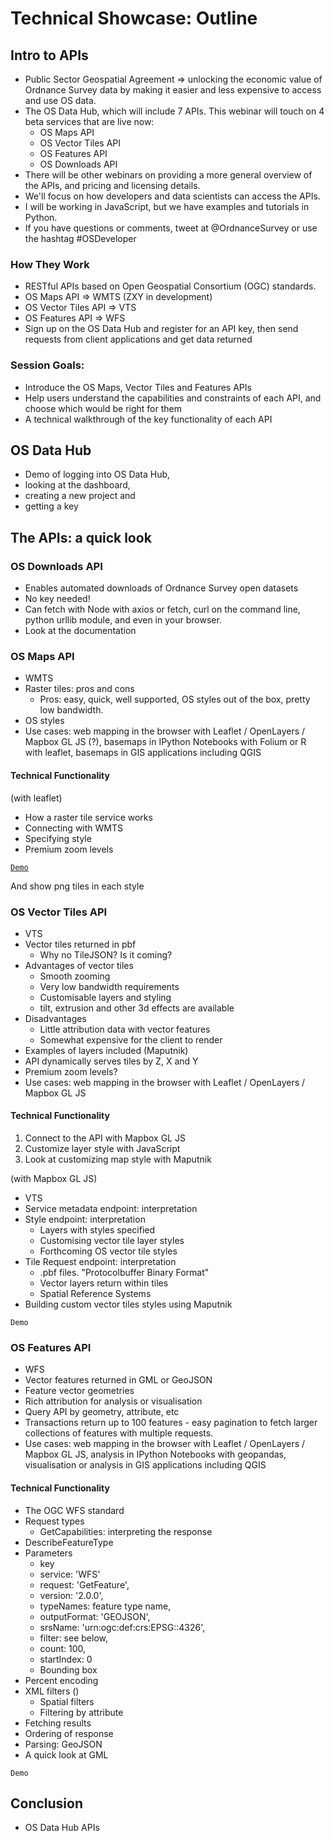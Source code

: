 # Technical Showcase: Outline

## Intro to APIs

- Public Sector Geospatial Agreement => unlocking the economic value of Ordnance Survey data by making it easier and less expensive to access and use OS data.
- The OS Data Hub, which will include 7 APIs. This webinar will touch on 4 beta services that are live now:
  - OS Maps API
  - OS Vector Tiles API
  - OS Features API
  - OS Downloads API
- There will be other webinars on providing a more general overview of the APIs, and pricing and licensing details.
- We'll focus on how developers and data scientists can access the APIs. 
- I will be working in JavaScript, but we have examples and tutorials in Python. 
- If you have questions or comments, tweet at @OrdnanceSurvey or use the hashtag #OSDeveloper

### How They Work

- RESTful APIs based on Open Geospatial Consortium (OGC) standards.
- OS Maps API => WMTS (ZXY in development)
- OS Vector Tiles API => VTS
- OS Features API => WFS
- Sign up on the OS Data Hub and register for an API key, then send requests from client applications and get data returned

### Session Goals:

- Introduce the OS Maps, Vector Tiles and Features APIs
- Help users understand the capabilities and constraints of each API, and choose which would be right for them
- A technical walkthrough of the key functionality of each API

## OS Data Hub

- Demo of logging into OS Data Hub,  
- looking at the dashboard, 
- creating a new project and 
- getting a key


## The APIs: a quick look

### OS Downloads API

- Enables automated downloads of Ordnance Survey open datasets
- No key needed!
- Can fetch with Node with axios or fetch, curl on the command line, python urllib module, and even in your browser.
- Look at the documentation

### OS Maps API

- WMTS
- Raster tiles: pros and cons
  - Pros: easy, quick, well supported, OS styles out of the box, pretty low bandwidth.
- OS styles
- Use cases: web mapping in the browser with Leaflet / OpenLayers / Mapbox GL JS (?), basemaps in IPython Notebooks with Folium or R with leaflet, basemaps in GIS applications including QGIS

#### Technical Functionality

(with leaflet)
- How a raster tile service works
- Connecting with WMTS
- Specifying style
- Premium zoom levels

[`Demo`](https://observablehq.com/d/8a82bac85a35b05d)

And show png tiles in each style

### OS Vector Tiles API

- VTS
- Vector tiles returned in pbf
  - Why no TileJSON? Is it coming?
- Advantages of vector tiles
  - Smooth zooming
  - Very low bandwidth requirements
  - Customisable layers and styling
  - tilt, extrusion and other 3d effects are available
- Disadvantages
  - Little attribution data with vector features
  - Somewhat expensive for the client to render
- Examples of layers included (Maputnik)
- API dynamically serves tiles by Z, X and Y
- Premium zoom levels?  
- Use cases: web mapping in the browser with Leaflet / OpenLayers / Mapbox GL JS

#### Technical Functionality

1. Connect to the API with Mapbox GL JS
2. Customize layer style with JavaScript
3. Look at customizing map style with Maputnik

(with Mapbox GL JS)
- VTS
- Service metadata endpoint: interpretation
- Style endpoint: interpretation
  - Layers with styles specified
  - Customising vector tile layer styles
  - Forthcoming OS vector tile styles
- Tile Request endpoint: interpretation
  - .pbf files. "Protocolbuffer Binary Format"
  - Vector layers return within tiles
  - Spatial Reference Systems
- Building custom vector tiles styles using Maputnik

`Demo`




### OS Features API

- WFS
- Vector features returned in GML or GeoJSON
- Feature vector geometries
- Rich attribution for analysis or visualisation
- Query API by geometry, attribute, etc
- Transactions return up to 100 features - easy pagination to fetch larger collections of features with multiple requests.
- Use cases: web mapping in the browser with Leaflet / OpenLayers / Mapbox GL JS, analysis in IPython Notebooks with geopandas, visualisation or analysis in GIS applications including QGIS

#### Technical Functionality

- The OGC WFS standard
- Request types
    - GetCapabilities: interpreting the response
- DescribeFeatureType
- Parameters
  - key
  - service: 'WFS'
  - request: 'GetFeature',
  - version: '2.0.0',
  - typeNames: feature type name,
  - outputFormat: 'GEOJSON',
  - srsName: 'urn:ogc:def:crs:EPSG::4326',
  - filter: see below,
  - count: 100,
  - startIndex: 0
  - Bounding box
- Percent encoding
- XML filters ()
  - Spatial filters
  - Filtering by attribute
- Fetching results 
- Ordering of response 
- Parsing: GeoJSON
- A quick look at GML

`Demo`

## Conclusion

- OS Data Hub APIs
